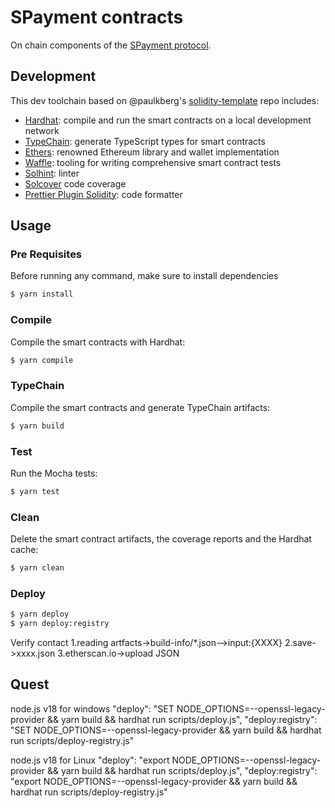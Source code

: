 # SPayment contracts

On chain components of the [SPayment protocol](../README.md).

## Development

This dev toolchain based on @paulkberg's [solidity-template](https://github.com/paulrberg/solidity-template) repo includes:

- [Hardhat](https://github.com/nomiclabs/hardhat): compile and run the smart contracts on a local development network
- [TypeChain](https://github.com/ethereum-ts/TypeChain): generate TypeScript types for smart contracts
- [Ethers](https://github.com/ethers-io/ethers.js/): renowned Ethereum library and wallet implementation
- [Waffle](https://github.com/EthWorks/Waffle): tooling for writing comprehensive smart contract tests
- [Solhint](https://github.com/protofire/solhint): linter
- [Solcover](https://github.com/sc-forks/solidity-coverage) code coverage
- [Prettier Plugin Solidity](https://github.com/prettier-solidity/prettier-plugin-solidity): code formatter

## Usage

### Pre Requisites

Before running any command, make sure to install dependencies

```sh
$ yarn install
```

### Compile

Compile the smart contracts with Hardhat:

```sh
$ yarn compile
```

### TypeChain

Compile the smart contracts and generate TypeChain artifacts:

```sh
$ yarn build
```

### Test

Run the Mocha tests:

```sh
$ yarn test
```


### Clean

Delete the smart contract artifacts, the coverage reports and the Hardhat cache:

```sh
$ yarn clean
```

### Deploy
```sh
$ yarn deploy
$ yarn deploy:registry
```
Verify contact
1.reading artfacts->build-info/*.json-->input:{XXXX} 
2.save->xxxx.json
3.etherscan.io->upload JSON

## Quest
node.js v18 for windows
"deploy": "SET NODE_OPTIONS=--openssl-legacy-provider && yarn build && hardhat run scripts/deploy.js",
"deploy:registry": "SET NODE_OPTIONS=--openssl-legacy-provider && yarn build && hardhat run scripts/deploy-registry.js"

node.js v18 for Linux
"deploy": "export NODE_OPTIONS=--openssl-legacy-provider && yarn build && hardhat run scripts/deploy.js",
"deploy:registry": "export NODE_OPTIONS=--openssl-legacy-provider && yarn build && hardhat run scripts/deploy-registry.js"


